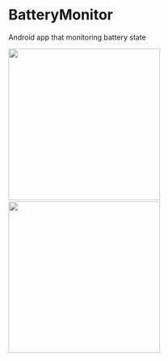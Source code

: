 # BatteryMonitor

Android app that monitoring battery state

<div>
<img src="https://drive.google.com/uc?export=view&id=1hpuxrALmlQH6MldHorR1PKk2CFxwrKTR" width="300">
<img src="https://drive.google.com/uc?export=view&id=1DplQoqDENydISj2Nphda6uB39QAEzytw" width="5">
<img src="https://drive.google.com/uc?export=view&id=1gxBwIMYOtGbhc9b13J5DnGxHbJRYdZGN" width="300">
</div>
